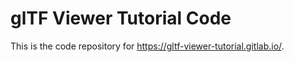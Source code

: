 # glTF Viewer Tutorial Code

This is the code repository for https://gltf-viewer-tutorial.gitlab.io/.
